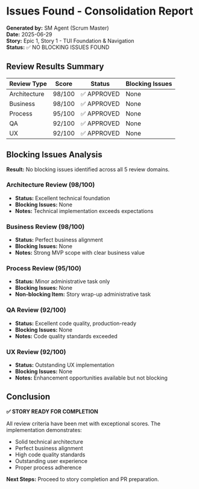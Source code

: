 # Issues Found - Consolidation Report

**Generated by:** SM Agent (Scrum Master)  
**Date:** 2025-06-29  
**Story:** Epic 1, Story 1 - TUI Foundation & Navigation  
**Status:** ✅ NO BLOCKING ISSUES FOUND

## Review Results Summary

| Review Type | Score | Status | Blocking Issues |
|-------------|-------|--------|-----------------|
| Architecture | 98/100 | ✅ APPROVED | None |
| Business | 98/100 | ✅ APPROVED | None |
| Process | 95/100 | ✅ APPROVED | None |
| QA | 92/100 | ✅ APPROVED | None |
| UX | 92/100 | ✅ APPROVED | None |

## Blocking Issues Analysis

**Result:** No blocking issues identified across all 5 review domains.

### Architecture Review (98/100)
- **Status:** Excellent technical foundation
- **Blocking Issues:** None
- **Notes:** Technical implementation exceeds expectations

### Business Review (98/100)
- **Status:** Perfect business alignment
- **Blocking Issues:** None
- **Notes:** Strong MVP scope with clear business value

### Process Review (95/100)
- **Status:** Minor administrative task only
- **Blocking Issues:** None
- **Non-blocking Item:** Story wrap-up administrative task

### QA Review (92/100)
- **Status:** Excellent code quality, production-ready
- **Blocking Issues:** None
- **Notes:** Code quality standards exceeded

### UX Review (92/100)
- **Status:** Outstanding UX implementation
- **Blocking Issues:** None
- **Notes:** Enhancement opportunities available but not blocking

## Conclusion

**✅ STORY READY FOR COMPLETION**

All review criteria have been met with exceptional scores. The implementation demonstrates:
- Solid technical architecture
- Perfect business alignment
- High code quality standards
- Outstanding user experience
- Proper process adherence

**Next Steps:** Proceed to story completion and PR preparation.